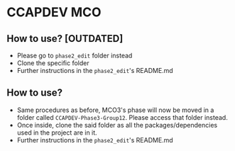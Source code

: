 # CCAPDEV MCO

## How to use? [OUTDATED]
- Please go to `phase2_edit` folder instead
- Clone the specific folder
- Further instructions in the `phase2_edit`'s README.md

## How to use?
- Same procedures as before, MCO3's phase will now be moved in a folder called `CCAPDEV-Phase3-Group12`. Please access that folder instead.
- Once inside, clone the said folder as all the packages/dependencies used in the project are in it.
- Further instructions in the `phase2_edit`'s README.md

